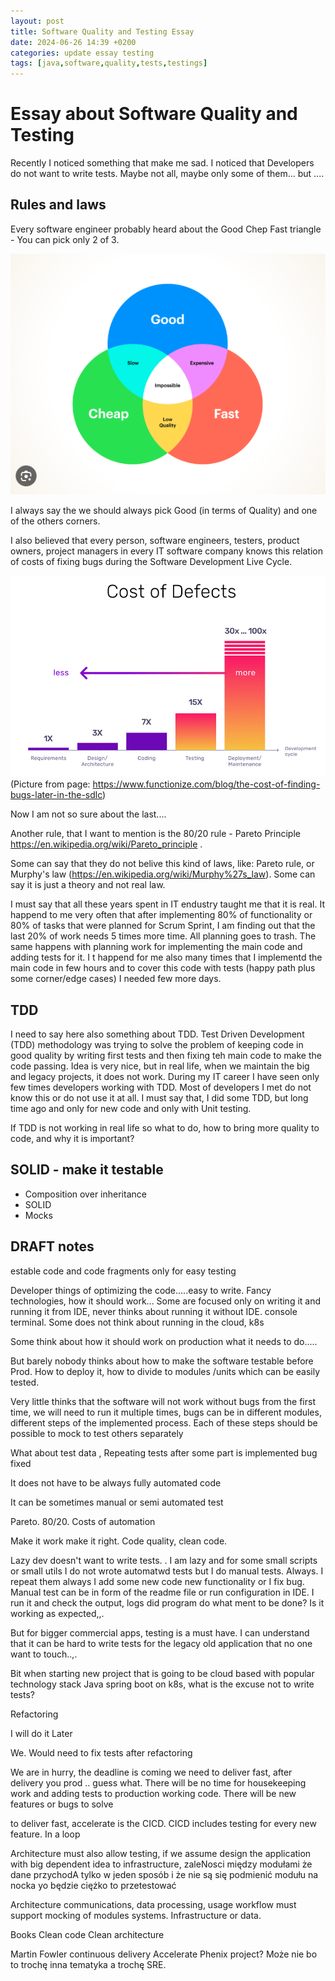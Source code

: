 ```yaml
---
layout: post
title: Software Quality and Testing Essay
date: 2024-06-26 14:39 +0200
categories: update essay testing
tags: [java,software,quality,tests,testings]
---
```


# Essay about Software Quality and Testing 

Recently I noticed  something that make me sad. I noticed that Developers do not want to write tests. Maybe not all, maybe only some of them... but ....


## Rules and laws 

Every software engineer probably heard about the Good Chep Fast triangle -  You can pick only 2 of 3. 

![Good-Cheap-Fast](/assets/images/d4fa412bc99a5d8f571cce04a61fac83.png)

I always say the we should always pick Good (in terms of Quality) and one of the others corners. 

I also believed that every person, software engineers, testers, product owners, project managers in every IT software company knows this relation of costs of fixing bugs during the Software Development Live Cycle. 

![cost-of-defects-in-SDLC](/assets/images/cost-of-defects-in-SDLC.png) (Picture  from page: 
https://www.functionize.com/blog/the-cost-of-finding-bugs-later-in-the-sdlc) 

Now I am not so sure about the last....

Another rule, that I want to mention is the 80/20 rule - Pareto Principle https://en.wikipedia.org/wiki/Pareto_principle . 

Some can say that they do not belive this kind of laws, like: Pareto rule, or Murphy's law (https://en.wikipedia.org/wiki/Murphy%27s_law). 
Some can say it is just a theory and not real law. 

I must say that all these years spent in IT endustry taught me that it is real. It happend to me very often that after implementing 80% of functionality or 80% of tasks that were planned for Scrum Sprint, I am finding out that the last 20% of work needs 5 times more time. All planning goes to trash. The same happens with planning work for implementing the main code and  adding tests for it. I t happend for me also many times that I implementd the main code in few hours and to cover this code with tests (happy path plus some corner/edge cases) I needed few more days. 

## TDD

I need to say here also something about TDD. 
Test Driven Development (TDD) methodology was trying to solve the problem of keeping code in good quality by writing first tests and then fixing teh main code to make the code passing. Idea is very nice, but in real life, when  we maintain the big and legacy projects, it does not work. 
During my IT career I have seen only few times developers working with TDD. Most of developers I met do not know this or do not use it at all. 
I must say that, I did some TDD, but long time ago and only for new code and only with Unit testing. 

If TDD is not working in real life so what to do, how to bring more quality to code, and why it is important? 

## SOLID - make it testable

* Composition over inheritance
* SOLID
* Mocks






## DRAFT notes


estable code and code fragments only for easy testing

Developer things of optimizing the code.....easy to write. Fancy technologies, how it should work... Some are focused only on writing it and running it from IDE, never thinks about running it without IDE. console terminal. Some does not think about running in the cloud, k8s

Some think about how it should work on production what it needs to do.....

But barely nobody thinks about how to make the software testable before Prod. How to deploy it, how to divide to modules /units which can be easily tested.

Very little thinks that the software will not work without bugs from the first time, we will need to run it multiple times, bugs can be in different modules, different steps of the implemented process.
Each of these steps should be possible to mock to test others separately


What about test data ,
Repeating tests after some part is implemented bug fixed

It does not have to be always fully automated code

It can be sometimes manual or semi automated test

Pareto. 80/20. Costs of automation






Make it work make it right. Code quality, clean code.

Lazy dev doesn't want to write tests. . I am lazy and for some small scripts or small utils I do not wrote automatwd tests but I do manual tests. Always. I repeat them always I add some new code new functionality or I fix bug. Manual test can be in form of the readme file or run configuration in IDE.
I run it and check the output, logs did program do what ment to be done? Is it working as expected,,.


But for bigger commercial apps, testing is a must have.
I can understand that it can be hard to write tests for the legacy old application that no one want to touch..,.

Bit when starting new project that is going to be cloud based with popular technology stack Java spring boot on k8s, what  is the excuse not to write tests?

Refactoring

I will do it Later

We. Would need to fix tests after refactoring

We are in hurry, the deadline is coming we need to deliver fast, after delivery you prod
.. guess what. There will be no time for housekeeping work and adding tests to production working code. There will be new features or bugs to solve

to deliver fast, accelerate is the CICD. CICD includes testing for every new feature. In a loop

Architecture must also allow testing, if we assume design the application with  big dependent idea to infrastructure, zaleNosci między modułami że dane przychodA tylko w jeden sposób i że nie są się podmienić modułu na nocka yo będzie ciężko to przetestować

Architecture communications, data processing, usage workflow must support mocking of modules systems. Infrastructure or data.



Books
Clean code
Clean architecture

Martin Fowler continuous delivery
Accelerate
Phenix project? Może nie bo to trochę inna tematyka a trochę SRE.








